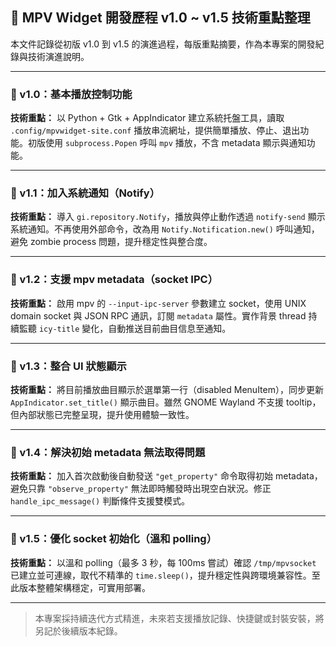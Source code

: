 ## 🧠 MPV Widget 開發歷程 v1.0 \~ v1.5 技術重點整理

本文件記錄從初版 v1.0 到 v1.5 的演進過程，每版重點摘要，作為本專案的開發紀錄與技術演進說明。

---

### 🔹 v1.0：基本播放控制功能

**技術重點：**
以 Python + Gtk + AppIndicator 建立系統托盤工具，讀取 `.config/mpvwidget-site.conf` 播放串流網址，提供簡單播放、停止、退出功能。初版使用 `subprocess.Popen` 呼叫 `mpv` 播放，不含 metadata 顯示與通知功能。

---

### 🔹 v1.1：加入系統通知（Notify）

**技術重點：**
導入 `gi.repository.Notify`，播放與停止動作透過 `notify-send` 顯示系統通知。不再使用外部命令，改為用 `Notify.Notification.new()` 呼叫通知，避免 zombie process 問題，提升穩定性與整合度。

---

### 🔹 v1.2：支援 mpv metadata（socket IPC）

**技術重點：**
啟用 mpv 的 `--input-ipc-server` 參數建立 socket，使用 UNIX domain socket 與 JSON RPC 通訊，訂閱 `metadata` 屬性。實作背景 thread 持續監聽 `icy-title` 變化，自動推送目前曲目信息至通知。

---

### 🔹 v1.3：整合 UI 狀態顯示

**技術重點：**
將目前播放曲目顯示於選單第一行（disabled MenuItem），同步更新 `AppIndicator.set_title()` 顯示曲目。雖然 GNOME Wayland 不支援 tooltip，但內部狀態已完整呈現，提升使用體驗一致性。

---

### 🔹 v1.4：解決初始 metadata 無法取得問題

**技術重點：**
加入首次啟動後自動發送 `"get_property"` 命令取得初始 metadata，避免只靠 `"observe_property"` 無法即時觸發時出現空白狀況。修正 `handle_ipc_message()` 判斷條件支援雙模式。

---

### 🔹 v1.5：優化 socket 初始化（溫和 polling）

**技術重點：**
以溫和 polling（最多 3 秒，每 100ms 嘗試）確認 `/tmp/mpvsocket` 已建立並可連線，取代不精準的 `time.sleep()`，提升穩定性與跨環境兼容性。至此版本整體架構穩定，可實用部署。

---

> 本專案採持續迭代方式精進，未來若支援播放記錄、快捷鍵或封裝安裝，將另記於後續版本紀錄。

